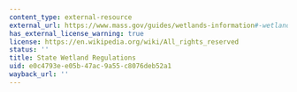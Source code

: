 ```yaml
---
content_type: external-resource
external_url: https://www.mass.gov/guides/wetlands-information#-wetlands-regulations-
has_external_license_warning: true
license: https://en.wikipedia.org/wiki/All_rights_reserved
status: ''
title: State Wetland Regulations
uid: e0c4793e-e05b-47ac-9a55-c8076deb52a1
wayback_url: ''
---
```

